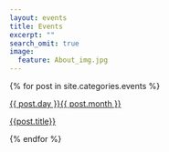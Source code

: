 ```yaml
---
layout: events
title: Events
excerpt: ""
search_omit: true
image:
  feature: About_img.jpg
---
```



{% for post in site.categories.events %} 


 <div class="row rect" style="background: {% if post.status == 'Finished' %} #fc6f4c {% elsif post.status == 'Nearest'%} #8cff41 {% elsif post.ststus= 'Future'  %}  #e8faff {% endif %}">
 <a href="{{ site.url }}{{ post.url }}">
  <div class="col-sm-1"></div>
  <div class="col-sm-2">
   <div class="date">
   	<p>{{ post.day }}<span>{{ post.month }}</span></p>
   </div>
  </div>
  <div class="col-sm-9">
   <p class="event"> {{post.title}}  </p>
  </div>
  </a>
 </div>
 
 


{% endfor %}

